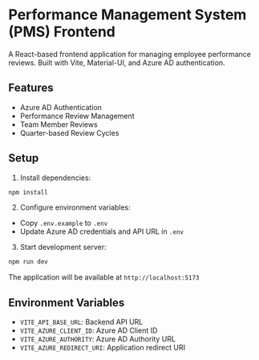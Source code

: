 # Performance Management System (PMS) Frontend

A React-based frontend application for managing employee performance reviews. Built with Vite, Material-UI, and Azure AD authentication.

## Features

- Azure AD Authentication
- Performance Review Management
- Team Member Reviews
- Quarter-based Review Cycles

## Setup

1. Install dependencies:
```bash
npm install
```

2. Configure environment variables:
- Copy `.env.example` to `.env`
- Update Azure AD credentials and API URL in `.env`

3. Start development server:
```bash
npm run dev
```

The application will be available at `http://localhost:5173`

## Environment Variables

- `VITE_API_BASE_URL`: Backend API URL
- `VITE_AZURE_CLIENT_ID`: Azure AD Client ID
- `VITE_AZURE_AUTHORITY`: Azure AD Authority URL
- `VITE_AZURE_REDIRECT_URI`: Application redirect URI
